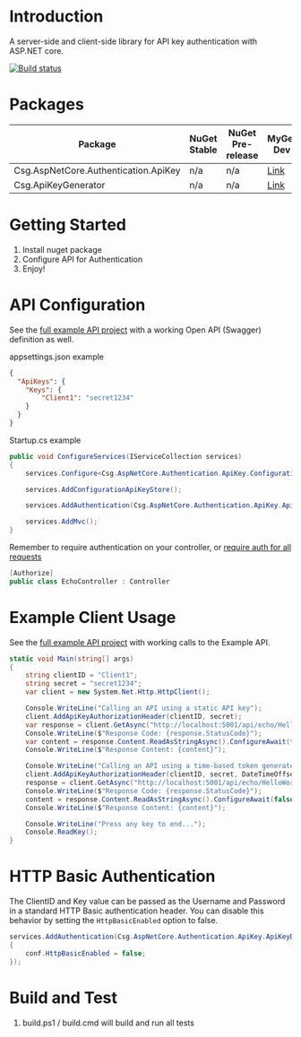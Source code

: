 # Introduction 
A server-side and client-side library for API key authentication with ASP.NET core.

[![Build status](https://ci.appveyor.com/api/projects/status/mrrmn9glibm3484n/branch/master?svg=true)](https://ci.appveyor.com/project/jusbuc2k/aspnetcore-apikeys/branch/master)

# Packages 

| Package | NuGet Stable | NuGet Pre-release | MyGet Dev |
| ------- | ------------ | ----------------- | --------- |
| Csg.AspNetCore.Authentication.ApiKey | n/a | n/a | [Link](https://www.myget.org/feed/csgsolutions-dev/package/nuget/Csg.AspNetCore.Authentication.ApiKey) |
| Csg.ApiKeyGenerator | n/a | n/a | [Link](https://www.myget.org/feed/csgsolutions-dev/package/nuget/Csg.ApiKeyGenerator) |


# Getting Started
1.	Install nuget package
2.	Configure API for Authentication
3.	Enjoy!

# API Configuration

See the [full example API project](src/ExampleAPI) with a working Open API (Swagger) definition as well.

appsettings.json example
```json
{
  "ApiKeys": {
	"Keys": {
		"Client1": "secret1234"
	}
  }
}
```

Startup.cs example
```csharp
public void ConfigureServices(IServiceCollection services)
{
    services.Configure<Csg.AspNetCore.Authentication.ApiKey.ConfigurationApiKeyStoreOptions>(this.Configuration.GetSection("ApiKeys"));

    services.AddConfigurationApiKeyStore();

    services.AddAuthentication(Csg.AspNetCore.Authentication.ApiKey.ApiKeyDefaults.Name).AddApiKey();

    services.AddMvc();
}
```

Remember to require authentication on your controller, or [require auth for all requests](https://docs.microsoft.com/en-us/aspnet/core/security/authorization/secure-data?view=aspnetcore-2.1#require-authenticated-users)
```csharp
[Authorize]
public class EchoController : Controller
```

# Example Client Usage 

See the [full example API project](src/ExampleClient) with working calls to the Example API.

```csharp
static void Main(string[] args)
{
    string clientID = "Client1";
    string secret = "secret1234";
    var client = new System.Net.Http.HttpClient();

    Console.WriteLine("Calling an API using a static API key");
    client.AddApiKeyAuthorizationHeader(clientID, secret);
    var response = client.GetAsync("http://localhost:5001/api/echo/HelloWorld").ConfigureAwait(false).GetAwaiter().GetResult();
    Console.WriteLine($"Response Code: {response.StatusCode}");
    var content = response.Content.ReadAsStringAsync().ConfigureAwait(false).GetAwaiter().GetResult();
    Console.WriteLine($"Response Content: {content}");

    Console.WriteLine("Calling an API using a time-based token generated from the API key");
    client.AddApiKeyAuthorizationHeader(clientID, secret, DateTimeOffset.UtcNow);
    response = client.GetAsync("http://localhost:5001/api/echo/HelloWorld").ConfigureAwait(false).GetAwaiter().GetResult();
    Console.WriteLine($"Response Code: {response.StatusCode}");
    content = response.Content.ReadAsStringAsync().ConfigureAwait(false).GetAwaiter().GetResult();
    Console.WriteLine($"Response Content: {content}");

    Console.WriteLine("Press any key to end...");
    Console.ReadKey();
}
```

# HTTP Basic Authentication
The ClientID and Key value can be passed as the Username and Password in a standard HTTP Basic authentication header. You can disable this behavior by setting the ```HttpBasicEnabled``` option to false.

```csharp
services.AddAuthentication(Csg.AspNetCore.Authentication.ApiKey.ApiKeyDefaults.Name).AddApiKey(conf =>
{
    conf.HttpBasicEnabled = false;
});
```

# Build and Test
 1. build.ps1 / build.cmd will build and run all tests
